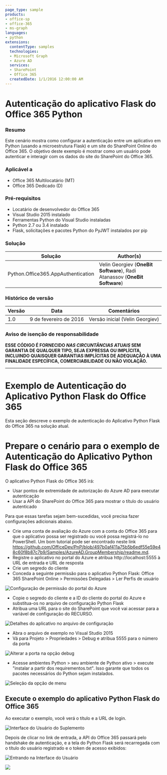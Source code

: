 ```yaml
---
page_type: sample
products:
- office-sp
- office-365
- ms-graph
languages:
- python
extensions:
  contentType: samples
  technologies:
  - Microsoft Graph
  - Azure AD
  services:
  - SharePoint
  - Office 365
  createdDate: 1/1/2016 12:00:00 AM
---
```

# Autenticação do aplicativo Flask do Office 365 Python #

### Resumo ###
Este cenário mostra como configurar a autenticação entre um aplicativo em Python (usando a microestrutura Flask) e um site do SharePoint Online do Office 365. O objetivo deste exemplo é mostrar como um usuário pode autenticar e interagir com os dados do site do SharePoint do Office 365.

### Aplicável a ###
- Office 365 Multilocatário (MT)
- Office 365 Dedicado (D)

### Pré-requisitos ###
- Locatário de desenvolvedor do Office 365
- Visual Studio 2015 instalado
- Ferramentas Python do Visual Studio instaladas
- Python 2.7 ou 3.4 instalado
- Flask, solicitações e pacotes Python do PyJWT instalados por pip

### Solução ###
Solução | Author(s) 
---------|---------- 
Python.Office365.AppAuthentication | Velin Georgiev (**OneBit Software**), Radi Atanassov (**OneBit Software**)

### Histórico de versão ###
Versão | Data | Comentários 
---------| -----| -------- 
1.0 | 9 de fevereiro de 2016 | Versão inicial (Velin Georgiev)

### Aviso de isenção de responsabilidade ###
**ESSE CÓDIGO É FORNECIDO *NAS CIRCUNTÂNCIAS ATUAIS* SEM GARANTIA DE QUALQUER TIPO, SEJA EXPRESSA OU IMPLÍCITA, INCLUINDO QUAISQUER GARANTIAS IMPLÍCITAS DE ADEQUAÇÃO À UMA FINALIDADE ESPECÍFICA, COMERCIABILIDADE OU NÃO VIOLAÇÃO.**

----------

# Exemplo de Autenticação do Aplicativo Python Flask do Office 365 #
Esta seção descreve o exemplo de autenticação do Aplicativo Python Flask do Office 365 na solução atual.

# Prepare o cenário para o exemplo de Autenticação do Aplicativo Python Flask do Office 365 #
O aplicativo Python Flask do Office 365 irá:

- Usar pontos de extremidade de autorização do Azure AD para executar autenticação
- Usar a API do SharePoint do Office 365 para mostrar o título do usuário autenticado

Para que essas tarefas sejam bem-sucedidas, você precisa fazer configurações adicionais abaixo. 

- Crie uma conta de avaliação do Azure com a conta do Office 365 para que o aplicativo possa ser registrado ou você possa registrá-lo no PowerShell. Um bom tutorial pode ser encontrado neste link https://github.com/OfficeDev/PnP/blob/497b0af411a75b5b6edf55e59e48c60f8b87c7b9/Samples/AzureAD.GroupMembership/readme.md.
- Registre o aplicativo no portal do Azure e atribua http://localhost:5555 à URL de entrada e URL de resposta
- Crie um segredo do cliente
- Conceda a seguinte permissão para o aplicativo Python Flask: Office 365 SharePoint Online > Permissões Delegadas > Ler Perfis de usuário

![Configuração de permissão do portal do Azure](https://lh3.googleusercontent.com/-LxhYrbik6LQ/VrnZD-0Uf0I/AAAAAAAACaQ/jsUjHDQlmd4/s732-Ic42/office365-python-app2.PNG)

- Copie o segredo do cliente e a ID do cliente do portal do Azure e substitua-os no arquivo de configuração Python Flask
- Atribua uma URL para o site do SharePoint que você vai acessar para a variável de configuração do RECURSO.

![Detalhes do aplicativo no arquivo de configuração](https://lh3.googleusercontent.com/-ETtW5MBuOcA/VrnZDQBAxQI/AAAAAAAACaY/ppp4My1JTlE/s616-Ic42/office365-python-app-config.PNG)

- Abra o arquivo de exemplo no Visual Studio 2015
- Vá para Projeto > Propriedades > Debug e atribua 5555 para o número da porta

![Alterar a porta na opção debug](https://lh3.googleusercontent.com/-M3upxeCKBN0/VrnZDSHnDoI/AAAAAAAACaA/BF4CTeKlUMs/s426-Ic42/office365-python-app-vs-config.PNG)

- Acesse ambientes Python > seu ambiente de Python ativo > execute "instalar a partir dos requirementos.txt". Isso garante que todos os pacotes necessários do Python sejam instalados.

![Seleção da opção de menu](https://lh3.googleusercontent.com/-At6Smrxg9DQ/VrnZD6KMvfI/AAAAAAAACaM/gcgJUATPigE/s479-Ic42/office365-python-packages.png)

## Execute o exemplo do aplicativo Python Flask do Office 365 ##
Ao executar o exemplo, você verá o título e a URL de login.

![Interface do Usuário do Suplemento](https://lh3.googleusercontent.com/-GDdAcmYylZE/VrnZD8sVGwI/AAAAAAAACaI/1gB0jvULLBo/s438-Ic42/office365-python-app.PNG)


Depois de clicar no link de entrada, a API do Office 365 passará pelo handshake de autenticação, e a tela do Python Flask será recarregada com o título do usuário registrado e o token de acesso exibidos:

![Entrando na Interface do Usuário](https://lh3.googleusercontent.com/-44rsAE2uGFQ/VrnZDdJAseI/AAAAAAAACaE/70N8UX8ErIk/s569-Ic42/office365-python-app-result.PNG)

<img src="https://telemetry.sharepointpnp.com/pnp/samples/Provisioning.Office365.AppAuthentication" />